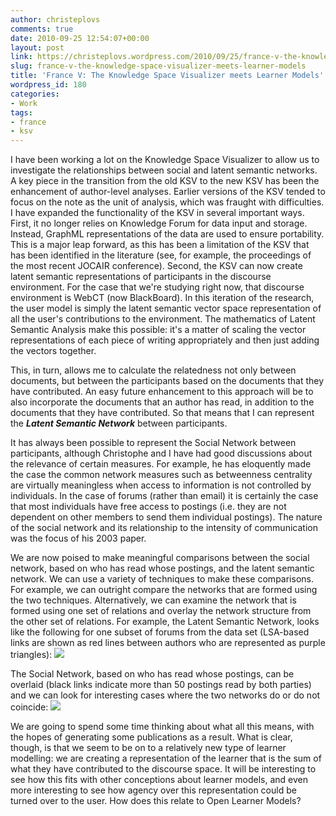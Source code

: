 ```yaml
---
author: christeplovs
comments: true
date: 2010-09-25 12:54:07+00:00
layout: post
link: https://christeplovs.wordpress.com/2010/09/25/france-v-the-knowledge-space-visualizer-meets-learner-models/
slug: france-v-the-knowledge-space-visualizer-meets-learner-models
title: 'France V: The Knowledge Space Visualizer meets Learner Models'
wordpress_id: 180
categories:
- Work
tags:
- france
- ksv
---
```


I have been working a lot on the Knowledge Space Visualizer to allow us to investigate the relationships between social and latent semantic networks.  A key piece in the transition from the old KSV to the new KSV has been the enhancement of author-level analyses.  Earlier versions of the KSV tended to focus on the note as the unit of analysis, which was fraught with difficulties.  I have expanded the functionality of the KSV in several important ways.  First, it no longer relies on Knowledge Forum for data input and storage.  Instead, GraphML representations of the data are used to ensure portability.   This is a major leap forward, as this has been a limitation of the KSV that has been identified in the literature (see, for example, the proceedings of the most recent JOCAIR conference).  Second, the KSV can now create latent semantic representations of participants in the discourse environment.  For the case that we're studying right now, that discourse environment is WebCT (now BlackBoard).  In this iteration of the research, the user model is simply the latent semantic vector space representation of all the user's contributions to the environment.  The mathematics of Latent Semantic Analysis make this possible:  it's a matter of scaling the vector representations of each piece of writing appropriately and then just adding the vectors together.

This, in turn, allows me to calculate the relatedness not only between documents, but between the participants based on the documents that they have contributed.  An easy future enhancement to this approach will be to also incorporate the documents that an author has read, in addition to the documents that they have contributed.  So that means that I can represent the _**Latent Semantic Network**_ between participants.

It has always been possible to represent the Social Network between participants, although Christophe and I have had good discussions about the relevance of certain measures.   For example, he has eloquently made the case the common network measures such as betweenness centrality are virtually meaningless when access to information is not controlled by individuals.  In the case of forums (rather than email) it is certainly the case that most individuals have free access to postings (i.e. they are not dependent on other members to send them individual postings).  The nature of the social network and its relationship to the intensity of communication was the focus of his 2003 paper.

We are now poised to make meaningful comparisons between the social network, based on who has read whose postings, and the latent semantic network.  We can use a variety of techniques to make these comparisons.  For example, we can outright compare the networks that are formed using the two techniques.  Alternatively, we can examine the network that is formed using one set of relations and overlay the network structure from the other set of relations.  For example, the Latent Semantic Network, looks like the following for one subset of forums from the data set (LSA-based links are shown as red lines between authors who are represented as purple triangles):
[![](http://christopherteplovs.files.wordpress.com/2010/09/aqlsna.png?w=245)](http://christopherteplovs.files.wordpress.com/2010/09/aqlsna.png)

The Social Network, based on who has read whose postings, can be overlaid (black links indicate more than 50 postings read by both parties) and we can look for interesting cases where the two networks do or do not coincide:
[![](http://christopherteplovs.files.wordpress.com/2010/09/aqlsnasnaoverlaid.png?w=245)](http://christopherteplovs.files.wordpress.com/2010/09/aqlsnasnaoverlaid.png)

We are going to spend some time thinking about what all this means, with the hopes of generating some publications as a result.  What is clear, though, is that we seem to be on to a relatively new type of learner modelling:  we are creating a representation of the learner that is the sum of what they have contributed to the discourse space.  It will be interesting to see how this fits with other conceptions about learner models, and even more interesting to see how agency over this representation could be turned over to the user.  How does this relate to Open Learner Models?
